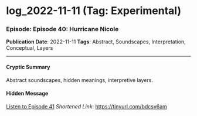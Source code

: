 # log_2022-11-11 (Tag: Experimental)

### Episode: Episode 40: Hurricane Nicole

**Publication Date**: 2022-11-11
**Tags**: Abstract, Soundscapes, Interpretation, Conceptual, Layers

---

#### Cryptic Summary
Abstract soundscapes, hidden meanings, interpretive layers.

#### Hidden Message


[Listen to Episode 41](https://tinyurl.com/bdcsv6am)
*Shortened Link*: https://tinyurl.com/bdcsv6am
